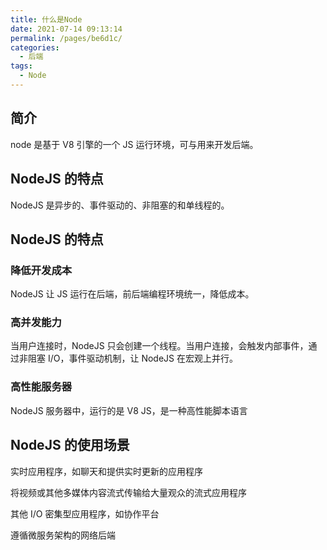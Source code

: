 ```yaml
---
title: 什么是Node
date: 2021-07-14 09:13:14
permalink: /pages/be6d1c/
categories:
  - 后端
tags:
  - Node
---
```

## 简介
node 是基于 V8 引擎的一个 JS 运行环境，可与用来开发后端。

## NodeJS 的特点
NodeJS 是异步的、事件驱动的、非阻塞的和单线程的。

## NodeJS 的特点
### 降低开发成本
NodeJS 让 JS 运行在后端，前后端编程环境统一，降低成本。

### 高并发能力
当用户连接时，NodeJS 只会创建一个线程。当用户连接，会触发内部事件，通过非阻塞 I/O，事件驱动机制，让 NodeJS 在宏观上并行。

### 高性能服务器
NodeJS 服务器中，运行的是 V8 JS，是一种高性能脚本语言

## NodeJS 的使用场景
实时应用程序，如聊天和提供实时更新的应用程序

将视频或其他多媒体内容流式传输给大量观众的流式应用程序

其他 I/O 密集型应用程序，如协作平台

遵循微服务架构的网络后端